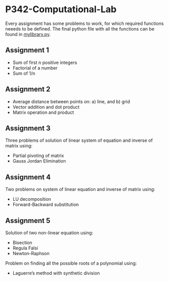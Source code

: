 # P342-Computational-Lab
Every assignment has some problems to work, for which required functions neeeds to be defined. The final python file with all the functions can be found in [mylibrary.py](https://github.com/kshhhv/P342-Computational-Lab/blob/master/mylibrary.py).

## Assignment 1
- Sum of first n positive integers
- Factorial of a number
- Sum of 1/n

## Assignment 2
- Average distance between points on:  a) line, and b) grid
- Vector addition and dot product
- Matrix operation and product

## Assignment 3
Three problems of solution of linear system of equation and inverse of matrix using:
- Partial pivoting of matrix
- Gauss Jordan Elimination

## Assignment 4
Two problems on system of linear equation and inverse of matrix using:
- LU decomposition
- Forward-Backward substitution

## Assignment 5
Solution of two non-linear equation using:
- Bisection
- Regula Falsi
- Newton-Raphson

Problem on finding all the possible roots of a polynomial using:
- Laguerre’s method with synthetic division

